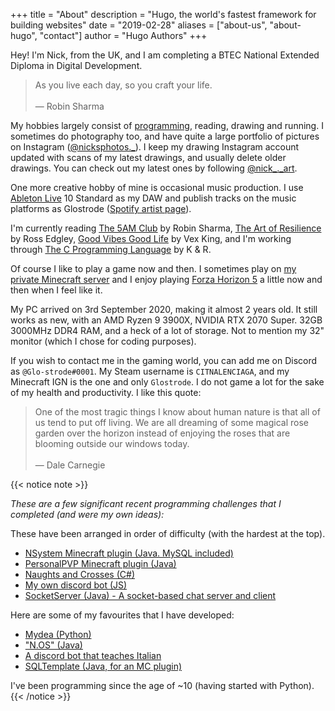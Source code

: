 +++
title = "About"
description = "Hugo, the world's fastest framework for building websites"
date = "2019-02-28"
aliases = ["about-us", "about-hugo", "contact"]
author = "Hugo Authors"
+++

Hey!
I'm Nick, from the UK, and I am completing a BTEC National Extended Diploma in Digital Development.


> As you live each day, so you craft your life.<br>  
> — Robin Sharma

My hobbies largely consist of [programming](https://www.github.com/nsgwick/), reading, drawing and running. I sometimes do photography too, and have quite a large portfolio of pictures on Instagram ([@nicksphotos.\_](https://www.instagram.com/nicksphotos._)).
I keep my drawing Instagram account updated with scans of my latest drawings, and usually delete older drawings. You can check out my latest ones by following [@nick\_.\_art](https://www.instagram.com/nick_._art/).

One more creative hobby of mine is occasional music production. I use [Ableton Live](https://www.ableton.com/en/live/) 10 Standard as my DAW and publish tracks on the music platforms as Glostrode ([Spotify artist page](https://open.spotify.com/artist/7errC26iwGliXFBlzXEgUu?si=0WZoMriCR7OCwrOlwYQn-A)).

I'm currently reading [The 5AM Club](https://www.amazon.co.uk/5-AM-Club-Robin-Sharma/dp/0008312834) by Robin Sharma, [The Art of Resilience](https://www.amazon.co.uk/Art-Resilience-Ross-Edgley/dp/000835698X) by Ross Edgley, [Good Vibes Good Life](https://www.amazon.co.uk/Good-Vibes-Life-Self-Love-Unlocking/dp/1788171829) by Vex King, and I'm working through [The C Programming Language](https://www.amazon.co.uk/gp/product/0131103628/ref=ppx_yo_dt_b_asin_title_o00_s00?ie=UTF8&psc=1) by K & R.

Of course I like to play a game now and then. I sometimes play on [my private Minecraft server](https://www.planetminecraft.com/server/the-chill-nw-smp/) and I enjoy playing [Forza Horizon 5](https://store.steampowered.com/app/1551360/Forza_Horizon_5/) a little now and then when I feel like it.

My PC arrived on 3rd September 2020, making it almost 2 years old. It still works as new, with an AMD Ryzen 9 3900X, NVIDIA RTX 2070 Super. 32GB 3000MHz DDR4 RAM, and a heck of a lot of storage. Not to mention my 32" monitor (which I chose for coding purposes).

If you wish to contact me in the gaming world, you can add me on Discord as `@Glo-strode#0001`. My Steam username is `CITNALENCIAGA`, and my Minecraft IGN is the one and only `Glostrode`. I do not game a lot for the sake of my health and productivity. I like this quote:


> One of the most tragic things I know about human nature is that all of us tend to put off living. We are all dreaming of some magical rose garden over the horizon instead of enjoying the roses that are blooming outside our windows today.<br>  
> — Dale Carnegie

{{< notice note >}}

*These are a few significant recent programming challenges that I completed (and were my own ideas):*

These have been arranged in order of difficulty (with the hardest at the top).
* [NSystem Minecraft plugin (Java. MySQL included)](https://github.com/nsgwick/NSystem)
* [PersonalPVP Minecraft plugin (Java)](https://github.com/nsgwick/PersonalPVP)
* [Naughts and Crosses (C#)](https://github.com/nsgwick/O-X)
* [My own discord bot (JS)](https://github.com/nsgwick/nsgw_discord_bot)
* [SocketServer (Java) - A socket-based chat server and client](https://github.com/nsgwick/SocketServer)

Here are some of my favourites that I have developed:
* [Mydea (Python)](https://github.com/nsgwick/mydea)
* ["N.OS" (Java)](https://github.com/nsgwick/nos-j)
* [A discord bot that teaches Italian](https://github.com/nsgwick/wldcitalian)
* [SQLTemplate (Java, for an MC plugin)](https://github.com/nsgwick/SQLTemplate)

I've been programming since the age of ~10 (having started with Python).
{{< /notice >}}

